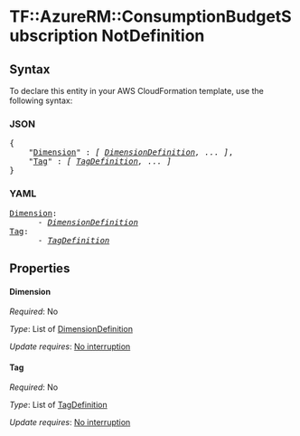 # TF::AzureRM::ConsumptionBudgetSubscription NotDefinition

## Syntax

To declare this entity in your AWS CloudFormation template, use the following syntax:

### JSON

<pre>
{
    "<a href="#dimension" title="Dimension">Dimension</a>" : <i>[ <a href="dimensiondefinition.md">DimensionDefinition</a>, ... ]</i>,
    "<a href="#tag" title="Tag">Tag</a>" : <i>[ <a href="tagdefinition.md">TagDefinition</a>, ... ]</i>
}
</pre>

### YAML

<pre>
<a href="#dimension" title="Dimension">Dimension</a>: <i>
      - <a href="dimensiondefinition.md">DimensionDefinition</a></i>
<a href="#tag" title="Tag">Tag</a>: <i>
      - <a href="tagdefinition.md">TagDefinition</a></i>
</pre>

## Properties

#### Dimension

_Required_: No

_Type_: List of <a href="dimensiondefinition.md">DimensionDefinition</a>

_Update requires_: [No interruption](https://docs.aws.amazon.com/AWSCloudFormation/latest/UserGuide/using-cfn-updating-stacks-update-behaviors.html#update-no-interrupt)

#### Tag

_Required_: No

_Type_: List of <a href="tagdefinition.md">TagDefinition</a>

_Update requires_: [No interruption](https://docs.aws.amazon.com/AWSCloudFormation/latest/UserGuide/using-cfn-updating-stacks-update-behaviors.html#update-no-interrupt)

